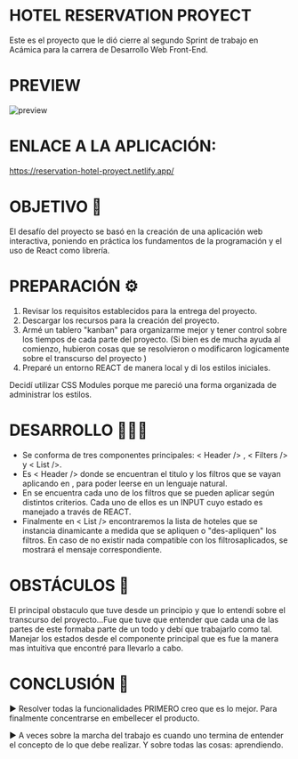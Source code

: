 # HOTEL RESERVATION PROYECT
 Este es el proyecto que le dió cierre al segundo Sprint de trabajo en Acámica para la carrera de Desarrollo Web Front-End.


# PREVIEW


![preview](https://user-images.githubusercontent.com/83677143/127030414-20ca595d-d5c0-4061-a7b9-e47a935e32b9.gif)


# ENLACE A LA APLICACIÓN:

https://reservation-hotel-proyect.netlify.app/




# OBJETIVO 🏅

 El desafío del proyecto se basó en la creación de una aplicación web interactiva, poniendo en práctica los fundamentos de la 
programación y el uso de React como librería.


# PREPARACIÓN ⚙️

1. Revisar los requisitos establecidos para la entrega del proyecto.
2. Descargar los recursos para la creación del proyecto.
3. Armé un tablero "kanban" para organizarme mejor y tener control sobre los tiempos de  cada parte del proyecto. (Si bien es de mucha ayuda
al comienzo, hubieron cosas que se resolvieron o modificaron logicamente sobre el transcurso del proyecto )
4. Preparé un entorno REACT de manera local y di los estilos iniciales. 

Decidí utilizar CSS Modules porque me pareció una forma organizada de administrar los estilos. 



# DESARROLLO 👨🏽‍💻

- Se conforma de tres componentes principales: < Header /> , < Filters /> y < List />. 
- Es < Header /> donde se encuentran el titulo y los filtros que se vayan aplicando en </Filters>, para poder leerse en un lenguaje natural.
- En <Filters/> se encuentra cada uno de los filtros que se pueden aplicar según distintos criterios. Cada uno de ellos es un INPUT cuyo estado es manejado a través de REACT.
- Finalmente en < List /> encontraremos la lista de hoteles que se instancia dinamicante a medida que se apliquen o "des-apliquen" los filtros.
En caso de no existir nada compatible con los filtrosaplicados, se mostrará el mensaje correspondiente.




# OBSTÁCULOS 📕

 El principal obstaculo que tuve desde un principio y que lo entendí sobre el transcurso del proyecto...Fue que tuve que entender que cada una de las partes
de este formaba parte de un todo y debí que trabajarlo como tal. Manejar los estados desde el componente principal que es <App/> fue la manera
mas intuitiva que encontré para llevarlo a cabo. 



# CONCLUSIÓN 📃

▶︎ Resolver todas la funcionalidades PRIMERO creo que es lo mejor. Para finalmente concentrarse en embellecer el producto. 

▶︎ A veces sobre la marcha del trabajo es cuando uno termina de entender el concepto de lo que debe realizar. Y sobre todas las cosas: aprendiendo.






